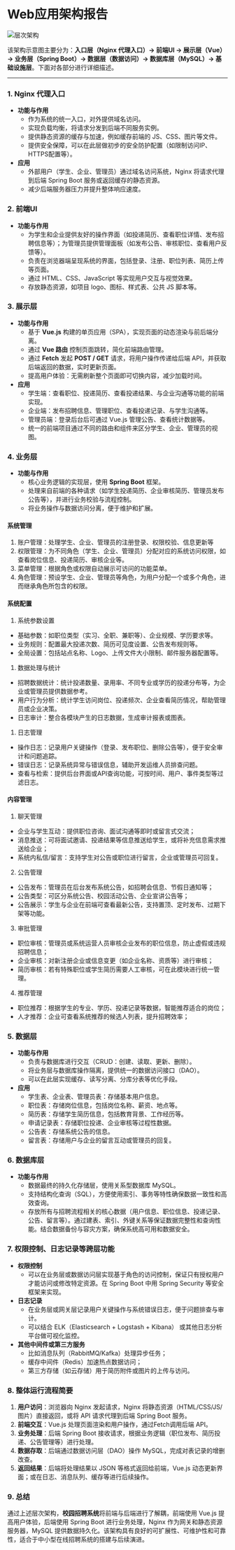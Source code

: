 # Web应用架构报告
![层次架构](assets/层次架构.png)

该架构示意图主要分为：**入口层（Nginx 代理入口）→ 前端UI → 展示层（Vue）→ 业务层（Spring Boot）→ 数据层（数据访问）→ 数据库层（MySQL）→ 基础设施层**。下面对各部分进行详细描述。

---
### 1. Nginx 代理入口
- **功能与作用**
    - 作为系统的统一入口，对外提供域名访问。
    - 实现负载均衡，将请求分发到后端不同服务实例。
    - 提供静态资源的缓存与加速，例如缓存前端的 JS、CSS、图片等文件。
    - 提供安全保障，可以在此层做初步的安全防护配置（如限制访问IP、HTTPS配置等）。
- **应用**
    - 外部用户（学生、企业、管理员）通过域名访问系统，Nginx 将请求代理到后端 Spring Boot 服务或返回缓存的静态资源。
    - 减少后端服务器压力并提升整体响应速度。
### 2. 前端UI
- **功能与作用**
	- 为学生和企业提供友好的操作界面（如投递简历、查看职位详情、发布招聘信息等）；为管理员提供管理面板（如发布公告、审核职位、查看用户反馈等）。
    - 负责在浏览器端呈现系统的界面，包括登录、注册、职位列表、简历上传等页面。
    - 通过 HTML、CSS、JavaScript 等实现用户交互与视觉效果。
    - 存放静态资源，如项目 logo、图标、样式表、公共 JS 脚本等。
### 3. 展示层
- **功能与作用**
    - 基于 **Vue.js** 构建的单页应用（SPA），实现页面的动态渲染与前后端分离。
    - 通过 **Vue 路由** 控制页面跳转，简化前端路由管理。
    - 通过 **Fetch** 发起 **POST / GET** 请求，将用户操作传递给后端 API，并获取后端返回的数据，实时更新页面。
    - 提高用户体验：无需刷新整个页面即可切换内容，减少加载时间。
- **应用**
    - 学生端：查看职位、投递简历、查看投递结果、与企业沟通等功能的前端实现。
    - 企业端：发布招聘信息、管理职位、查看投递记录、与学生沟通等。
    - 管理员端：登录后台后可通过 Vue.js 管理公告、查看统计数据等。
    - 统一的前端项目通过不同的路由和组件来区分学生、企业、管理员的视图。
### 4. 业务层
- **功能与作用**
    - 核心业务逻辑的实现层，使用 **Spring Boot** 框架。
    - 处理来自前端的各种请求（如学生投递简历、企业审核简历、管理员发布公告等），并进行业务校验与流程控制。
    - 将业务操作与数据访问分离，便于维护和扩展。
#### 系统管理
1. 账户管理：处理学生、企业、管理员的注册登录、权限校验、信息更新等
2. 权限管理：为不同角色（学生、企业、管理员）分配对应的系统访问权限，如查看岗位信息、投递简历、审核企业等。
3. 菜单管理：根据角色或权限自动展示可访问的功能菜单。
4. 角色管理：预设学生、企业、管理员等角色，为用户分配一个或多个角色，进而继承角色所包含的权限。
#### 系统配置
1. 系统参数设置
- 基础参数：如职位类型（实习、全职、兼职等）、企业规模、学历要求等。
- 业务规则：配置最大投递次数、简历可见度设置、公告发布规则等。
- 全局设置：包括站点名称、Logo、上传文件大小限制、邮件服务器配置等。

1. 数据处理与统计
- 招聘数据统计：统计投递数量、录用率、不同专业或学历的投递分布等，为企业或管理员提供数据参考。
- 用户行为分析：统计学生访问岗位、投递频次、企业查看简历情况，帮助管理员或企业决策。
- 日志审计：整合各模块产生的日志数据，生成审计报表或图表。
    
1. 日志管理
- 操作日志：记录用户关键操作（登录、发布职位、删除公告等），便于安全审计和问题追踪。
- 错误日志：记录系统异常与错误信息，辅助开发运维人员排查问题。
- 查看与检索：提供后台界面或API查询功能，可按时间、用户、事件类型等过滤日志。
#### 内容管理
1. 聊天管理
- 企业与学生互动：提供职位咨询、面试沟通等即时或留言式交流；
- 消息推送：可将面试邀请、投递结果等信息推送给学生，或将补充信息需求推送给企业；
- 系统内私信/留言：支持学生对公告或职位进行留言，企业或管理员可回复。
    
2. 公告管理
- 公告发布：管理员在后台发布系统公告，如招聘会信息、节假日通知等；
- 公告类型：可区分系统公告、校园活动公告、企业宣讲公告等；
- 公告展示：学生与企业在前端可查看最新公告，支持置顶、定时发布、过期下架等功能。
    
3. 审批管理
- 职位审核：管理员或系统运营人员审核企业发布的职位信息，防止虚假或违规招聘信息；
- 企业审核：对新注册企业或信息变更（如企业名称、资质等）进行审核；
- 简历审核：若有特殊职位或学生简历需要人工审核，可在此模块进行统一管理。
    
4. 推荐管理
- 职位推荐：根据学生的专业、学历、投递记录等数据，智能推荐适合的岗位；
- 人才推荐：企业可查看系统推荐的候选人列表，提升招聘效率；
### 5. 数据层
- **功能与作用**
    - 负责与数据库进行交互（CRUD：创建、读取、更新、删除）。
    - 将业务层与数据库操作隔离，提供统一的数据访问接口（DAO）。
    - 可以在此层实现缓存、读写分离、分库分表等优化手段。
- **应用**
    - 学生表、企业表、管理员表：存储基本用户信息。
    - 职位表：存储岗位信息，包括岗位名称、薪资、地点等。
    - 简历表：存储学生简历信息，包括教育背景、工作经历等。
    - 申请记录表：存储职位投递、企业审核等过程性数据。
    - 公告表：存储系统公告的信息。
    - 留言表：存储用户与企业的留言互动或管理员的回复。
### 6. 数据库层
- **功能与作用**
    - 数据最终的持久化存储层，使用关系型数据库 MySQL。
    - 支持结构化查询（SQL），方便使用索引、事务等特性确保数据一致性和高效查询。
    - 存放所有与招聘流程相关的核心数据（用户信息、职位信息、投递记录、公告、留言等）。通过建表、索引、外键关系等保证数据完整性和查询性能。结合数据备份与容灾方案，确保系统高可用和数据安全。
### 7. 权限控制、日志记录等跨层功能
- **权限控制**
    - 可以在业务层或数据访问层实现基于角色的访问控制，保证只有授权用户才能访问或修改特定资源。在 Spring Boot 中用 Spring Security 等安全框架来实现。
- **日志记录**
    - 在业务层或网关层记录用户关键操作与系统错误日志，便于问题排查与审计。
    - 可以结合 ELK（Elasticsearch + Logstash + Kibana） 或其他日志分析平台做可视化监控。
- **其他中间件或第三方服务**
    - 比如消息队列（RabbitMQ/Kafka）处理异步任务；
    - 缓存中间件（Redis）加速热点数据访问；
    - 第三方存储（如云存储）用于简历附件或图片的上传与访问。
### 8. 整体运行流程简要
1. **用户访问**：浏览器向 Nginx 发起请求，Nginx 将静态资源（HTML/CSS/JS/图片）直接返回，或将 API 请求代理到后端 Spring Boot 服务。
2. **前端交互**：Vue.js 处理页面渲染和用户操作，通过Fetch调用后端 API。
3. **业务处理**：后端 Spring Boot 接收请求，根据业务逻辑（职位发布、简历投递、公告管理等）进行处理。
4. **数据存取**：后端通过数据访问层（DAO）操作 MySQL，完成对表记录的增删改查。
5. **返回结果**：后端将处理结果以 JSON 等格式返回给前端，Vue.js 动态更新界面；或在日志、消息队列、缓存等进行后续操作。
### 9. 总结
通过上述层次架构，**校园招聘系统**将前端与后端进行了解耦，前端使用 Vue.js 提高用户体验，后端使用 Spring Boot 进行业务处理，Nginx 作为网关和静态资源服务器，MySQL 提供数据持久化。该架构具有良好的可扩展性、可维护性和可靠性，适合于中小型在线招聘系统的搭建与后续演进。
